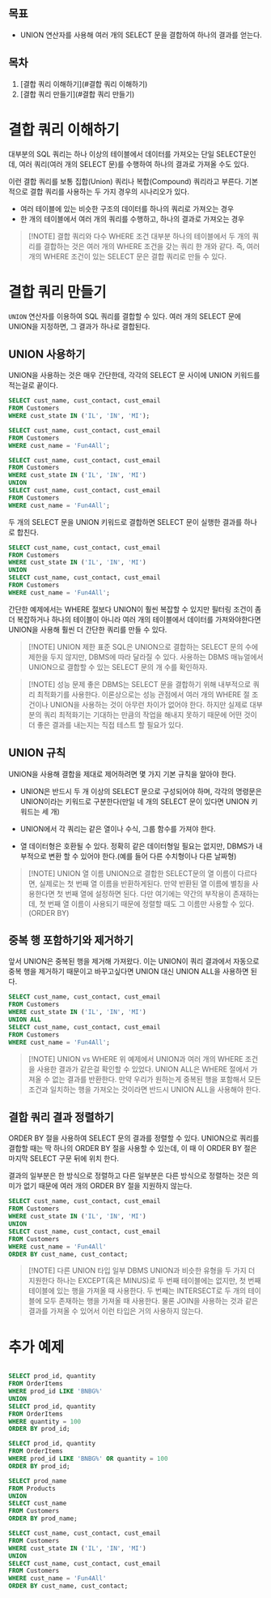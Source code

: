 ## 목표

- UNION 연산자를 사용해 여러 개의 SELECT 문을 결합하여 하나의 결과를 얻는다.

## 목차

1. [결합 쿼리 이해하기](#결합 쿼리 이해하기)
2. [결합 쿼리 만들기](#결합 쿼리 만들기)


# 결합 쿼리 이해하기

대부분의 SQL 쿼리는 하나 이상의 테이블에서 데이터를 가져오는 단일 SELECT문인데, 여러 쿼리(여러 개의 SELECT 문)를 수행하여 하나의 결과로 가져올 수도 있다.

이런 결합 쿼리를 보통 집합(Union) 쿼리나 복합(Compound) 쿼리라고 부른다.
기본적으로 결합 쿼리를 사용하는 두 가지 경우의 시나리오가 있다.

- 여러 테이블에 있는 비슷한 구조의 데이터를 하나의 쿼리로 가져오는 경우
- 한 개의 테이블에서 여러 개의 쿼리를 수행하고, 하나의 결과로 가져오는 경우

> [!NOTE] 결합 쿼리와 다수 WHERE 조건
> 대부분 하나의 테이블에서 두 개의 쿼리를 결합하는 것은 여러 개의 WHERE 조건을 갖는 쿼리 한 개와 같다.
> 즉, 여러 개의 WHERE 조건이 있는 SELECT 문은 결합 쿼리로 만들 수 있다.


# 결합 쿼리 만들기

`UNION` 연산자를 이용하여 SQL 쿼리를 결합할 수 있다. 여러 개의 SELECT 문에 UNION을 지정하면, 그 결과가 하나로 결합된다.

## UNION 사용하기

UNION을 사용하는 것은 매우 간단한데, 각각의 SELECT 문 사이에 UNION 키워드를 적는걸로 끝이다.

```SQL
SELECT cust_name, cust_contact, cust_email
FROM Customers
WHERE cust_state IN ('IL', 'IN', 'MI');

SELECT cust_name, cust_contact, cust_email
FROM Customers
WHERE cust_name = 'Fun4All';
```

```sql
SELECT cust_name, cust_contact, cust_email
FROM Customers
WHERE cust_state IN ('IL', 'IN', 'MI')
UNION
SELECT cust_name, cust_contact, cust_email
FROM Customers
WHERE cust_name = 'Fun4All';
```

두 개의 SELECT 문을 UNION 키워드로 결합하면 SELECT 문이 실행한 결과를 하나로 합친다.

```SQL
SELECT cust_name, cust_contact, cust_email
FROM Customers
WHERE cust_state IN ('IL', 'IN', 'MI')
UNION
SELECT cust_name, cust_contact, cust_email
FROM Customers
WHERE cust_name = 'Fun4All';
```

간단한 예제에서는 WHERE 절보다 UNION이 훨씬 복잡할 수 있지만 필터링 조건이 좀 더 복잡하거나 하나의 테이블이 아니라 여러 개의 테이블에서 데이터를 가져와야한다면 UNION을 사용해 훨씬 더 간단한 쿼리를 만들 수 있다.

> [!NOTE] UNION 제한
> 표준 SQL은 UNION으로 결합하는 SELECT 문의 수에 제한을 두지 않지만, DBMS에 따라 달라질 수 있다. 사용하는 DBMS 매뉴얼에서 UNION으로 결합할 수 있는 SELECT 문의 개 수를 확인하자.

> [!NOTE] 성능 문제
> 좋은 DBMS는 SELECT 문을 결합하기 위해 내부적으로 쿼리 최적화기를 사용한다.
> 이론상으로는 성능 관점에서 여러 개의 WHERE 절 조건이나 UNION을 사용하는 것이 아무런 차이가 없어야 한다.
> 하지만 실제로 대부분의 쿼리 최적화기는 기대하는 만큼의 작업을 해내지 못하기 때문에 어떤 것이 더 좋은 결과를 내는지는 직접 테스트 할 필요가 있다.


## UNION 규칙

UNION을 사용해 결합을 제대로 제어하려면 몇 가지 기본 규칙을 알아야 한다.

- UNION은 반드시 두 개 이상의 SELECT 문으로 구성되어야 하며, 각각의 명령문은 UNION이라는 키워드로 구분한다(만일 네 개의 SELECT 문이 있다면 UNION 키워드는 세 개)

- UNION에서 각 쿼리는 같은 열이나 수식, 그룹 함수를 가져야 한다.

- 열 데이터형은 호환될 수 있다. 정확히 같은 데이터형일 필요는 없지만, DBMS가 내부적으로 변환 할 수 있어야 한다.(예를 들어 다른 수치형이나 다른 날짜형)
> [!NOTE] UNION 열 이름
> UNION으로 결합한 SELECT문의 열 이름이 다르다면, 실제로는 첫 번째 열 이름을 반환하게된다. 만약 반환된 열 이름에 별칭을 사용한다면 첫 번째 열에 설정하면 된다.
> 다만 여기에는 약간의 부작용이 존재하는데, 첫 번째 열 이름이 사용되기 때문에 정렬할 때도 그 이름만 사용할 수 있다. (ORDER BY)

## 중복 행 포함하기와 제거하기

앞서 UNION은 중복된 행을 제거해 가져왔다. 이는 UNION이 쿼리 결과에서 자동으로 중복 행을 제거하기 때문이고 바꾸고싶다면 UNION 대신 UNION ALL을 사용하면 된다.

```sql
SELECT cust_name, cust_contact, cust_email
FROM Customers
WHERE cust_state IN ('IL', 'IN', 'MI')
UNION ALL
SELECT cust_name, cust_contact, cust_email
FROM Customers
WHERE cust_name = 'Fun4All';
```

> [!NOTE] UNION vs WHERE
> 위 예제에서 UNION과 여러 개의 WHERE 조건을 사용한 결과가 같은걸 확인할 수 있었다.
> UNION ALL은 WHERE 절에서 가져올 수 없는 결과를 반환한다.
> 만약 우리가 원하는게 중복된 행을 포함해서 모든 조건과 일치하는 행을 가져오는 것이라면 반드시 UNION ALL을 사용해야 한다.


## 결합 쿼리 결과 정렬하기

ORDER BY 절을 사용하여 SELECT 문의 결과를 정렬할 수 있다. UNION으로 쿼리를 결합할 때는 딱 하나의 ORDER BY 절을 사용할 수 있는데, 이 때 이 ORDER BY 절은 마지막 SELECT 구문 뒤에 위치 한다.

결과의 일부분은 한 방식으로 정렬하고 다른 일부분은 다른 방식으로 정렬하는 것은 의미가 없기 때문에 여러 개의 ORDER BY 절을 지원하지 않는다.

```sql
SELECT cust_name, cust_contact, cust_email
FROM Customers
WHERE cust_state IN ('IL', 'IN', 'MI')
UNION
SELECT cust_name, cust_contact, cust_email
FROM Customers
WHERE cust_name = 'Fun4All'
ORDER BY cust_name, cust_contact;
```

> [!NOTE] 다른 UNION 타입
> 일부 DBMS UNION과 비슷한 유형을 두 가지 더 지원한다 하나는 EXCEPT(혹은 MINUS)로 두 번째 테이블에는 없지만, 첫 번째 테이블에 있는 행을 가져올 때 사용한다.
> 두 번째는 INTERSECT로 두 개의 테이블에 모두 존재하는 행을 가져올 때 사용한다.
> 물론 JOIN을 사용하는 것과 같은 결과를 가져올 수 있어서 이런 타입은 거의 사용하지 않는다.


# 추가 예제

``` sql

SELECT prod_id, quantity
FROM OrderItems
WHERE prod_id LIKE 'BNBG%'
UNION
SELECT prod_id, quantity
FROM OrderItems
WHERE quantity = 100
ORDER BY prod_id;

SELECT prod_id, quantity
FROM OrderItems
WHERE prod_id LIKE 'BNBG%' OR quantity = 100
ORDER BY prod_id;

SELECT prod_name
FROM Products
UNION
SELECT cust_name
FROM Customers
ORDER BY prod_name;

SELECT cust_name, cust_contact, cust_email
FROM Customers
WHERE cust_state IN ('IL', 'IN', 'MI')
UNION
SELECT cust_name, cust_contact, cust_email
FROM Customers
WHERE cust_name = 'Fun4All'
ORDER BY cust_name, cust_contact;
```